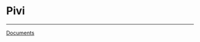 # Pivi
***
[Documents](https://drive.google.com/drive/folders/1TWhOjl-WxFf7kt8JWoqCaPvLCfSErfX1?usp=sharing)
